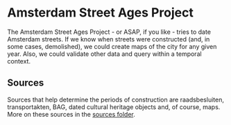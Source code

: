 # Amsterdam Street Ages Project

The Amsterdam Street Ages Project - or ASAP, if you like - tries to date Amsterdam streets. If we know when streets were constructed (and, in some cases, demolished), we could create maps of the city for any given year. Also, we could validate other data and query within a temporal context.

## Sources

Sources that help determine the periods of construction are raadsbesluiten, transportakten, BAG, dated cultural heritage objects and, of course, maps. More on these sources in the [sources folder](sources).
